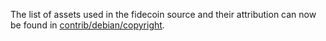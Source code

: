 The list of assets used in the fidecoin source and their attribution can now be found in [contrib/debian/copyright](../contrib/debian/copyright).
